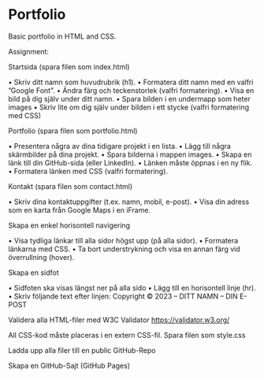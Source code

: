 # Portfolio
Basic portfolio in HTML and CSS.

 

Assignment:

Startsida (spara filen som index.html)

• Skriv ditt namn som huvudrubrik (h1).
• Formatera ditt namn med en valfri ”Google Font”.
• Ändra färg och teckenstorlek (valfri formatering).
• Visa en bild på dig själv under ditt namn.
• Spara bilden i en undermapp som heter images
• Skriv lite om dig själv under  bilden i ett stycke (valfri formatering med CSS)

Portfolio (spara filen som portfolio.html)

• Presentera några av dina tidigare projekt i en lista.
• Lägg till några skärmbilder på dina projekt.
• Spara bilderna i mappen images.
• Skapa en länk till din GitHub-sida (eller LinkedIn).
• Länken måste öppnas i en ny flik.
• Formatera länken med CSS (valfri formatering).

Kontakt (spara filen som contact.html)

• Skriv dina kontaktuppgifter (t.ex. namn, mobil, e-post).
• Visa din adress som en karta från Google Maps i en iFrame.

Skapa en enkel horisontell navigering

• Visa tydliga länkar till alla sidor högst upp (på alla sidor).
• Formatera länkarna med CSS.
• Ta bort understrykning och visa en annan färg vid överrullning (hover).

Skapa en sidfot

• Sidfoten ska visas längst ner på alla sido
• Lägg till en horisontell linje (hr).
• Skriv följande text efter linjen:
  Copyright &copy; 2023 – DITT NAMN – DIN E-POST
  
Validera alla HTML-filer med W3C Validator https://validator.w3.org/

All CSS-kod måste placeras i en extern CSS-fil. Spara filen som style.css

Ladda upp alla filer till en public GitHub-Repo

Skapa en GitHub-Sajt (GitHub Pages)
